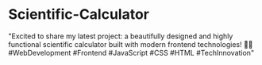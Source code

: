 # Scientific-Calculator
"Excited to share my latest project: a beautifully designed and highly functional scientific calculator built with modern frontend technologies! 🚀✨ #WebDevelopment #Frontend #JavaScript #CSS #HTML #TechInnovation"
